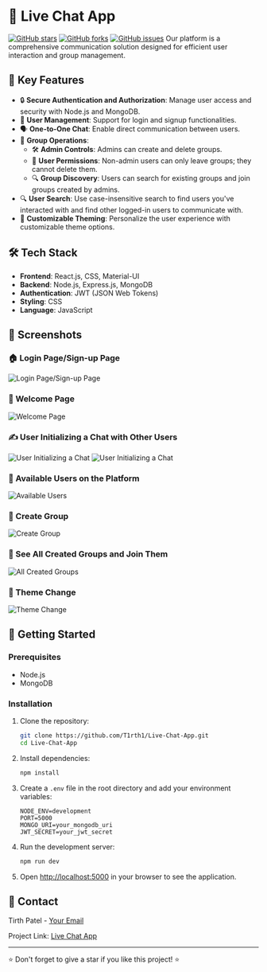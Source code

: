 # 💬 Live Chat App

[![GitHub stars](https://img.shields.io/github/stars/T1rth1/Live-Chat-App)](https://github.com/T1rth1/Live-Chat-App/stargazers)
[![GitHub forks](https://img.shields.io/github/forks/T1rth1/Live-Chat-App)](https://github.com/T1rth1/Live-Chat-App/network)
[![GitHub issues](https://img.shields.io/github/issues/T1rth1/Live-Chat-App)](https://github.com/T1rth1/Live-Chat-App/issues)
Our platform is a comprehensive communication solution designed for efficient user interaction and group management.

## 🚀 Key Features

- 🔒 **Secure Authentication and Authorization**: Manage user access and security with Node.js and MongoDB.
- 👤 **User Management**: Support for login and signup functionalities.
- 🗣️ **One-to-One Chat**: Enable direct communication between users.
- 👥 **Group Operations**:
  - 🛠️ **Admin Controls**: Admins can create and delete groups.
  - 🚫 **User Permissions**: Non-admin users can only leave groups; they cannot delete them.
  - 🔍 **Group Discovery**: Users can search for existing groups and join groups created by admins.
- 🔍 **User Search**: Use case-insensitive search to find users you've interacted with and find other logged-in users to communicate with.
- 🎨 **Customizable Theming**: Personalize the user experience with customizable theme options.

## 🛠️ Tech Stack

- **Frontend**: React.js, CSS, Material-UI
- **Backend**: Node.js, Express.js, MongoDB
- **Authentication**: JWT (JSON Web Tokens)
- **Styling**: CSS
- **Language**: JavaScript

## 📸 Screenshots

### 🏠 Login Page/Sign-up Page
![Login Page/Sign-up Page](https://github.com/user-attachments/assets/d6297093-4c0b-49fc-a37a-5032e13311d4)

### 🎉 Welcome Page
![Welcome Page](https://github.com/user-attachments/assets/ba988700-f8c6-436d-aabc-23ba3f62ce48)

### ✍️ User Initializing a Chat with Other Users
![User Initializing a Chat](https://github.com/user-attachments/assets/62f123ca-c9c9-4220-a3c3-e66512e4fc32)
![User Initializing a Chat](https://github.com/user-attachments/assets/7b747745-85c3-49b3-a51a-521b57fe269c)

### 📝 Available Users on the Platform
![Available Users](https://github.com/user-attachments/assets/a3e0f4fe-9371-4d87-8723-860c245a209b)

### 📝 Create Group
![Create Group](https://github.com/user-attachments/assets/15f20f78-6119-4462-b074-f71e35aa64a6)

### 👥 See All Created Groups and Join Them
![All Created Groups](https://github.com/user-attachments/assets/0dc4043d-c2ba-4792-8662-730284d8826b)

### 🎨 Theme Change
![Theme Change](https://github.com/user-attachments/assets/b08de502-e75e-4ccb-9f20-3df878dba4e8)




## 🏁 Getting Started

### Prerequisites

- Node.js
- MongoDB

### Installation

1. Clone the repository:
    ```bash
    git clone https://github.com/T1rth1/Live-Chat-App.git
    cd Live-Chat-App
    ```

2. Install dependencies:
    ```bash
    npm install
    ```

3. Create a `.env` file in the root directory and add your environment variables:
    ```env
    NODE_ENV=development
    PORT=5000
    MONGO_URI=your_mongodb_uri
    JWT_SECRET=your_jwt_secret
    ```

4. Run the development server:
    ```bash
    npm run dev
    ```

5. Open [http://localhost:5000](http://localhost:5000) in your browser to see the application.

## 📧 Contact

Tirth Patel - [Your Email](mailto:tirthpatel4822@gmail.com)

Project Link: [Live Chat App](https://github.com/T1rth1/Live-Chat-App)

---

⭐️ Don't forget to give a star if you like this project! ⭐️


